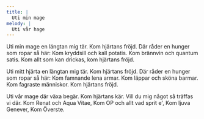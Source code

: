 ```yaml
---
title: |
  Uti min mage
melody: |
  Uti vår hage
---
```

Uti min mage en längtan mig tär. 
Kom hjärtans fröjd. 
Där råder en hunger som ropar så här: 
Kom kryddsill och kall potatis. 
Kom brännvin och quantum satis. 
Kom allt som kan drickas, kom hjärtans fröjd. 

Uti mitt hjärta en längtan mig tär. 
Kom hjärtans fröjd. 
Där råder en hunger som ropar så här: 
Kom famnande lena armar. 
Kom läppar och sköna barmar. 
Kom fagraste människor. 
Kom hjärtans fröjd. 

Uti vår mage där växa begär. 
Kom hjärtans kär. 
Vill du mig något så träffas vi där. 
Kom Renat och Aqua Vitae, 
Kom OP och allt vad sprit e', 
Kom ljuva Genever, 
Kom Överste.